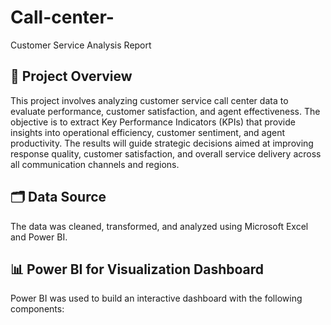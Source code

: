 # Call-center-
Customer Service Analysis Report


##  🧩 Project Overview
This project involves analyzing customer service call center data to evaluate performance, customer satisfaction, and agent effectiveness. The objective is to extract Key Performance Indicators (KPIs) that provide insights into operational efficiency, customer sentiment, and agent productivity. The results will guide strategic decisions aimed at improving response quality, customer satisfaction, and overall service delivery across all communication channels and regions.

##  🗂️ Data Source
The data was cleaned, transformed, and analyzed using Microsoft Excel and Power BI.

##  📊 Power BI for Visualization Dashboard
Power BI was used to build an interactive dashboard with the following components:
